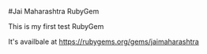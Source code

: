 #Jai Maharashtra RubyGem

This is my first test RubyGem 

It's availbale at  https://rubygems.org/gems/jaimaharashtra